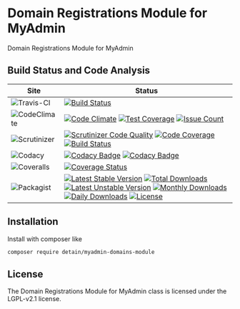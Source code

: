 # Domain Registrations Module for MyAdmin

Domain Registrations Module for MyAdmin

## Build Status and Code Analysis

Site          | Status
--------------|---------------------------
![Travis-CI](http://i.is.cc/storage/GYd75qN.png "Travis-CI")     | [![Build Status](https://travis-ci.org/detain/myadmin-domains-module.svg?branch=master)](https://travis-ci.org/detain/myadmin-domains-module)
![CodeClimate](http://i.is.cc/storage/GYlageh.png "CodeClimate")  | [![Code Climate](https://codeclimate.com/github/detain/myadmin-domains-module/badges/gpa.svg)](https://codeclimate.com/github/detain/myadmin-domains-module) [![Test Coverage](https://codeclimate.com/github/detain/myadmin-domains-module/badges/coverage.svg)](https://codeclimate.com/github/detain/myadmin-domains-module/coverage) [![Issue Count](https://codeclimate.com/github/detain/myadmin-domains-module/badges/issue_count.svg)](https://codeclimate.com/github/detain/myadmin-domains-module)
![Scrutinizer](http://i.is.cc/storage/GYeUnux.png "Scrutinizer")   | [![Scrutinizer Code Quality](https://scrutinizer-ci.com/g/myadmin-plugins/myadmin-domains-module/badges/quality-score.png?b=master)](https://scrutinizer-ci.com/g/myadmin-plugins/myadmin-domains-module/?branch=master) [![Code Coverage](https://scrutinizer-ci.com/g/myadmin-plugins/myadmin-domains-module/badges/coverage.png?b=master)](https://scrutinizer-ci.com/g/myadmin-plugins/myadmin-domains-module/?branch=master) [![Build Status](https://scrutinizer-ci.com/g/myadmin-plugins/myadmin-domains-module/badges/build.png?b=master)](https://scrutinizer-ci.com/g/myadmin-plugins/myadmin-domains-module/build-status/master)
![Codacy](http://i.is.cc/storage/GYi66Cx.png "Codacy")        | [![Codacy Badge](https://api.codacy.com/project/badge/Grade/226251fc068f4fd5b4b4ef9a40011d06)](https://www.codacy.com/app/detain/myadmin-domains-module) [![Codacy Badge](https://api.codacy.com/project/badge/Coverage/25fa74eb74c947bf969602fcfe87e349)](https://www.codacy.com/app/detain/myadmin-domains-module?utm_source=github.com&utm_medium=referral&utm_content=detain/myadmin-domains-module&utm_campaign=Badge_Coverage)
![Coveralls](http://i.is.cc/storage/GYjNSim.png "Coveralls")    | [![Coverage Status](https://coveralls.io/repos/github/detain/db_abstraction/badge.svg?branch=master)](https://coveralls.io/github/detain/myadmin-domains-module?branch=master)
![Packagist](http://i.is.cc/storage/GYacBEX.png "Packagist")     | [![Latest Stable Version](https://poser.pugx.org/detain/myadmin-domains-module/version)](https://packagist.org/packages/detain/myadmin-domains-module) [![Total Downloads](https://poser.pugx.org/detain/myadmin-domains-module/downloads)](https://packagist.org/packages/detain/myadmin-domains-module) [![Latest Unstable Version](https://poser.pugx.org/detain/myadmin-domains-module/v/unstable)](//packagist.org/packages/detain/myadmin-domains-module) [![Monthly Downloads](https://poser.pugx.org/detain/myadmin-domains-module/d/monthly)](https://packagist.org/packages/detain/myadmin-domains-module) [![Daily Downloads](https://poser.pugx.org/detain/myadmin-domains-module/d/daily)](https://packagist.org/packages/detain/myadmin-domains-module) [![License](https://poser.pugx.org/detain/myadmin-domains-module/license)](https://packagist.org/packages/detain/myadmin-domains-module)


## Installation

Install with composer like

```sh
composer require detain/myadmin-domains-module
```

## License

The Domain Registrations Module for MyAdmin class is licensed under the LGPL-v2.1 license.


